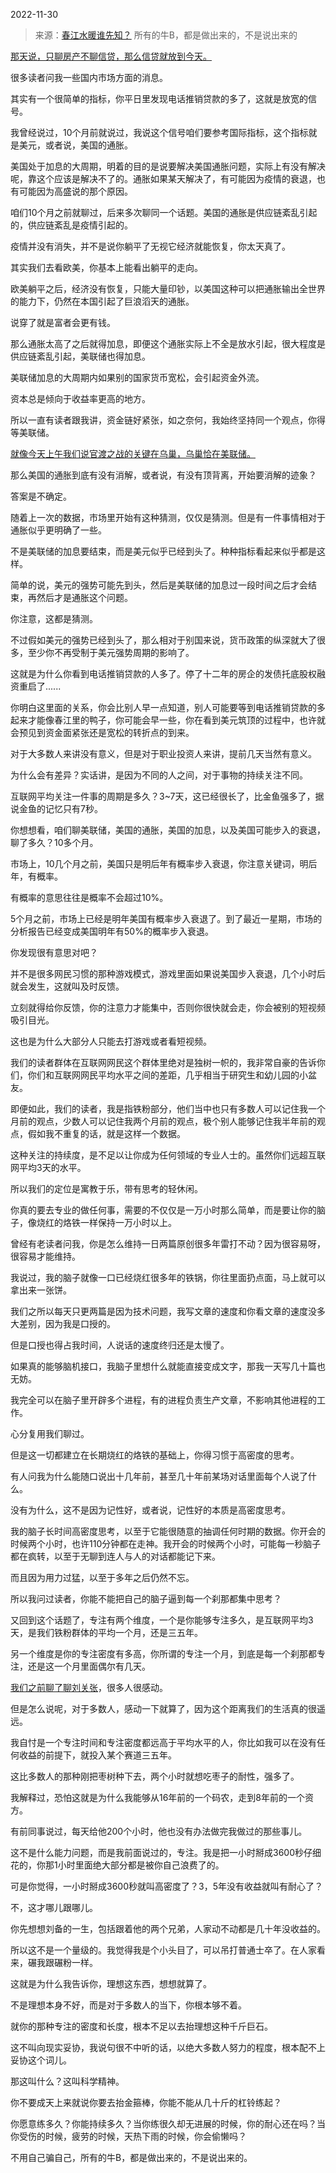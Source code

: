 2022-11-30

> 来源：[春江水暖谁先知？](http://mp.weixin.qq.com/s?__biz=MzU3NDc5Nzc0NQ==&mid=2247521299&idx=1&sn=93aca99908fcea09a16582a82dcca671&chksm=fd2e36cdca59bfdbbbbcfd3e0e9c620629ad94b6c915998aa6317a69fb25f50561cdfbd82755&scene=27#wechat_redirect)
> 所有的牛B，都是做出来的，不是说出来的

[那天说，只聊房产不聊信贷，那么信贷就放到今天。](http://mp.weixin.qq.com/s?__biz=MzU0MjYwNDU2Mw==&mid=2247508760&idx=1&sn=3a2543e749e87ec51c18a12df9da07ca&chksm=fb1acf64cc6d4672a75a437ef5feed9727e9de4a62c8f01f6a1477ca08a7204078e7fcb5dcb1&scene=21#wechat_redirect)

很多读者问我一些国内市场方面的消息。  

其实有一个很简单的指标，你平日里发现电话推销贷款的多了，这就是放宽的信号。  

我曾经说过，10个月前就说过，我说这个信号咱们要参考国际指标，这个指标就是美元，或者说，美国的通胀。  

美国处于加息的大周期，明着的目的是说要解决美国通胀问题，实际上有没有解决呢，靠这个应该是解决不了的。通胀如果某天解决了，有可能因为疫情的衰退，也有可能因为高盛说的那个原因。  

咱们10个月之前就聊过，后来多次聊同一个话题。美国的通胀是供应链紊乱引起的，供应链紊乱是疫情引起的。

疫情并没有消失，并不是说你躺平了无视它经济就能恢复，你太天真了。  

其实我们去看欧美，你基本上能看出躺平的走向。  

欧美躺平之后，经济没有恢复，只能大量印钞，以美国这种可以把通胀输出全世界的能力下，仍然在本国引起了巨浪滔天的通胀。  

说穿了就是富者会更有钱。  

那么通胀太高了之后就得加息，即便这个通胀实际上不全是放水引起，很大程度是供应链紊乱引起，美联储也得加息。

美联储加息的大周期内如果别的国家货币宽松，会引起资金外流。

资本总是倾向于收益率更高的地方。  

所以一直有读者跟我讲，资金链好紧张，如之奈何，我始终坚持同一个观点，你得等美联储。  

[就像今天上午我们说官渡之战的关键在乌巢，乌巢恰在美联储。](http://mp.weixin.qq.com/s?__biz=MzU0MjYwNDU2Mw==&mid=2247508880&idx=2&sn=d88ddf473130c373bffda5f008b47927&chksm=fb1acfeccc6d46fa6da02881082151318c146f7054165a278865c053b80b9494c462447c6c99&scene=21#wechat_redirect)

那么美国的通胀到底有没有消解，或者说，有没有顶背离，开始要消解的迹象？  

答案是不确定。

随着上一次的数据，市场里开始有这种猜测，仅仅是猜测。但是有一件事情相对于通胀似乎更明确了一些。  

不是美联储的加息要结束，而是美元似乎已经到头了。种种指标看起来似乎都是这样。

简单的说，美元的强势可能先到头，然后是美联储的加息过一段时间之后才会结束，再然后才是通胀这个问题。  

你注意，这都是猜测。  

不过假如美元的强势已经到头了，那么相对于别国来说，货币政策的纵深就大了很多，至少你不再受制于美元强势周期的影响了。  

这就是为什么你看到电话推销贷款的人多了。停了十二年的房企的发债托底股权融资重启了......  

你明白这里面的关系，你会比别人早一点知道，别人可能要等到电话推销贷款的多起来才能像春江里的鸭子，你可能会早一些，你在看到美元筑顶的过程中，也许就会预见到资金面紧张还是宽松的转折点的到来。  

对于大多数人来讲没有意义，但是对于职业投资人来讲，提前几天当然有意义。  

为什么会有差异？实话讲，是因为不同的人之间，对于事物的持续关注不同。  

互联网平均关注一件事的周期是多久？3~7天，这已经很长了，比金鱼强多了，据说金鱼的记忆只有7秒。  

你想想看，咱们聊美联储，美国的通胀，美国的加息，以及美国可能步入的衰退，聊了多久？10多个月。  

市场上，10几个月之前，美国只是明后年有概率步入衰退，你注意关键词，明后年，有概率。  

有概率的意思往往是概率不会超过10%。

5个月之前，市场上已经是明年美国有概率步入衰退了。到了最近一星期，市场的分析报告已经变成美国明年有50%的概率步入衰退。  

你发现很有意思对吧？  

并不是很多网民习惯的那种游戏模式，游戏里面如果说美国步入衰退，几个小时后就会发生，这就叫及时反馈。  

立刻就得给你反馈，你的注意力才能集中，否则你很快就会走，你会被别的短视频吸引目光。  

这也是为什么大部分人只能去打游戏或者看短视频。  

我们的读者群体在互联网网民这个群体里绝对是独树一帜的，我非常自豪的告诉你们，你们和互联网网民平均水平之间的差距，几乎相当于研究生和幼儿园的小盆友。  

即便如此，我们的读者，我是指铁粉部分，他们当中也只有多数人可以记住我一个月前的观点，少数人可以记住我两个月前的观点，极个别人能够记住我半年前的观点，假如我不重复的话，就是这样一个数据。  

这种关注的持续度，是不足以让你成为任何领域的专业人士的。虽然你们远超互联网平均3天的水平。

所以我们的定位是寓教于乐，带有思考的轻休闲。  

你真的要去专业的做任何事，需要的不仅仅是一万小时那么简单，而是要让你的脑子，像烧红的烙铁一样保持一万小时以上。  

曾经有老读者问我，你是怎么维持一日两篇原创很多年雷打不动？因为很容易呀，很容易才能维持。  

我说过，我的脑子就像一口已经烧红很多年的铁锅，你往里面扔点面，马上就可以拿出来一张饼。  

我们之所以每天只更两篇是因为技术问题，我写文章的速度和你看文章的速度没多大差别，因为我是口授的。  

但是口授也得占我时间，人说话的速度终归还是太慢了。

如果真的能够脑机接口，我脑子里想什么就能直接变成文字，那我一天写几十篇也无妨。  

我完全可以在脑子里开辟多个进程，有的进程负责生产文章，不影响其他进程的工作。  

心分复用我们聊过。  

但是这一切都建立在长期烧红的烙铁的基础上，你得习惯于高密度的思考。  

有人问我为什么能随口说出十几年前，甚至几十年前某场对话里面每个人说了什么。

没有为什么，这不是因为记性好，或者说，记性好的本质是高密度思考。  

我的脑子长时间高密度思考，以至于它能很随意的抽调任何时期的数据。你开会的时候两个小时，也许110分钟都在走神。我开会的时候两个小时，可能每一秒脑子都在疯转，以至于无聊到连人与人的对话都能记下来。

而且因为用力过猛，以至于多年之后仍然不忘。  

所以我问过读者，你能不能把自己的脑子逼到每一个刹那都集中思考？  

又回到这个话题了，专注有两个维度，一个是你能够专注多久，是互联网平均3天，是我们铁粉群体的平均一个月，还是三五年。

另一个维度是你的专注密度有多高，你所谓的专注一个月，到底是每一个刹那都专注，还是这一个月里面偶尔有几天。  

[我们之前聊了聊刘关张](http://mp.weixin.qq.com/s?__biz=MzU0MjYwNDU2Mw==&mid=2247508748&idx=1&sn=b38c02500670f5e669b78745a86286bc&chksm=fb1acf70cc6d46661b86fc854695abff0b52f09fd73c979955fef6de7466920d8208a905914c&scene=21#wechat_redirect)，很多人很感动。  

但是怎么说呢，对于多数人，感动一下就算了，因为这个距离我们的生活真的很遥远。  

我自忖是一个专注时间和专注密度都远高于平均水平的人，你比如我可以在没有任何收益的前提下，就投入某个赛道三五年。  

这比多数人的那种刚把枣树种下去，两个小时就想吃枣子的耐性，强多了。  

我解释过，恐怕这就是为什么我能够从16年前的一个码农，走到8年前的一个资方。  

有前同事说过，每天给他200个小时，他也没有办法做完我做过的那些事儿。  

这不是什么能力问题，而是我前面说过的，专注。我是把一小时掰成3600秒仔细花的，你那1小时里面绝大部分都是被你自己浪费了的。

可是你觉得，一小时掰成3600秒就叫高密度了？3，5年没有收益就叫有耐心了？  

不，这才哪儿跟哪儿。

你先想想刘备的一生，包括跟着他的两个兄弟，人家动不动都是几十年没收益的。  

所以这不是一个量级的。我觉得我是个小头目了，可以吊打普通士卒了。在人家看来，碾我跟碾粉一样。  

这就是为什么我告诉你，理想这东西，想想就算了。  

不是理想本身不好，而是对于多数人的当下，你根本够不着。  

就你的那种专注的密度和长度，根本不足以去抬理想这种千斤巨石。  

这不叫向现实妥协，我说句很不中听的话，以绝大多数人努力的程度，根本配不上妥协这个词儿。

那这叫什么？这叫科学精神。  

你不要成天上来就说你要去抬金箍棒，你能不能从几十斤的杠铃练起？  

你愿意练多久？你能持续多久？当你练很久却无进展的时候，你的耐心还在吗？当你受伤的时候，疲劳的时候，天热下雨的时候，你会偷懒吗？  

不用自己骗自己，所有的牛B，都是做出来的，不是说出来的。

